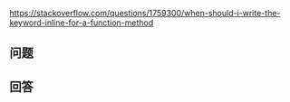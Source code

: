 <https://stackoverflow.com/questions/1759300/when-should-i-write-the-keyword-inline-for-a-function-method>

## 问题



## 回答
